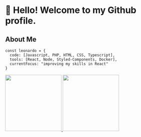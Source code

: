 # 👋 Hello! Welcome to my Github profile.

## About Me

```
const leonardo = {
  code: [Javascript, PHP, HTML, CSS, Typescript],
  tools: [React, Node, Styled-Components, Docker],
  currentFocus: "improving my skills in React"
}
```

<div>
  <a href="https://github.com/leonard0sena">
  <img height="180em" src="https://github-readme-stats.vercel.app/api/top-langs/?username=leonard0sena&layout=compact&langs_count=7&theme=dracula"/>
  <img height="180em" src="https://github-readme-stats.vercel.app/api?username=leonard0sena&show_icons=true&theme=dracula&include_all_commits=true&count_private=true"/>
</div>
